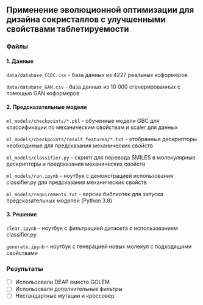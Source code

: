 ## Применение эволюционной оптимизации для дизайна сокристаллов с улучшенными свойствами таблетируемости
### Файлы
#### 1. Данные
`data/database_CCDC.csv` - база данных из 4227 реальных коформеров

`data/database_GAN.csv` - база данных из 10 000 сгенерированных с помощью GAN коформеров
#### 2. Предсказательные модели
`ml_models/checkpoints/*.pkl` - обученные модели GBC для классификации по механическим свойствам и scaler для данных

`ml_models/checkpoints/result_features/*.txt` - отобранные дескрипторы необходимые для предсказания механических свойств

`ml_models/classifier.py` - скрипт для перевода SMILES в молекулярные дескрипторы и предсказания механических свойств

`ml_models/run.ipynb` - ноутбук с демонстрацией использования classifier.py для предсказания механических свойств

`ml_models/requirements.txt` - версии библиотек для запуска предсказательных моделей (Python 3.8)

#### 3. Решение
`clear.ipynb` - ноутбук с фильтрацией датасета с использованием classifier.py

`generate.ipynb` - ноутбук с генерацией новых молекул с подходящими свойствами


### Результаты
- [ ] Использовали DEAP вместо GOLEM
- [ ] Использовали дополнительные фильтры
- [ ] Нестандартные мутации и кроссовер
